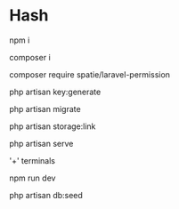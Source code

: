 # Hash

npm i

composer i

composer require spatie/laravel-permission

php artisan key:generate

php artisan migrate

php artisan storage:link

php artisan serve

'+' terminals
  
npm run dev

php artisan db:seed
